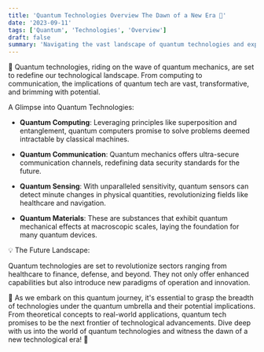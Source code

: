 ```yaml
---
title: 'Quantum Technologies Overview The Dawn of a New Era 🌌'
date: '2023-09-11'
tags: ['Quantum', 'Technologies', 'Overview']
draft: false
summary: 'Navigating the vast landscape of quantum technologies and exploring their transformative potential!'
---
```


🌌 Quantum technologies, riding on the wave of quantum mechanics, are set to redefine our technological landscape. From computing to communication, the implications of quantum tech are vast, transformative, and brimming with potential.

A Glimpse into Quantum Technologies:

- **Quantum Computing**: Leveraging principles like superposition and entanglement, quantum computers promise to solve problems deemed intractable by classical machines.

- **Quantum Communication**: Quantum mechanics offers ultra-secure communication channels, redefining data security standards for the future.

- **Quantum Sensing**: With unparalleled sensitivity, quantum sensors can detect minute changes in physical quantities, revolutionizing fields like healthcare and navigation.

- **Quantum Materials**: These are substances that exhibit quantum mechanical effects at macroscopic scales, laying the foundation for many quantum devices.

💡 The Future Landscape:

Quantum technologies are set to revolutionize sectors ranging from healthcare to finance, defense, and beyond. They not only offer enhanced capabilities but also introduce new paradigms of operation and innovation.

🚀 As we embark on this quantum journey, it's essential to grasp the breadth of technologies under the quantum umbrella and their potential implications. From theoretical concepts to real-world applications, quantum tech promises to be the next frontier of technological advancements. Dive deep with us into the world of quantum technologies and witness the dawn of a new technological era! 🌌
